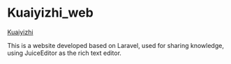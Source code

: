 # Kuaiyizhi_web

[Kuaiyizhi](https://www.kuaiyizhi.cn)

This is a website developed based on Laravel, used for sharing knowledge, using JuiceEditor as the rich text editor.